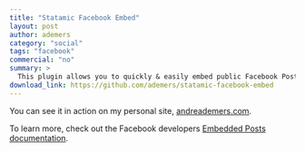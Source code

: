 ```yaml
---
title: "Statamic Facebook Embed"
layout: post
author: ademers
category: "social"
tags: "facebook"
commercial: "no"
summary: >
  This plugin allows you to quickly & easily embed public Facebook Posts into Statamic-powered websites.
download_link: https://github.com/ademers/statamic-facebook-embed
---
```

You can see it in action on my personal site, [andreademers.com](http://andreademers.com/statamic-facebook-embed-plugin).

To learn more, check out the Facebook developers [Embedded Posts documentation](https://developers.facebook.com/docs/plugins/embedded-posts/).
